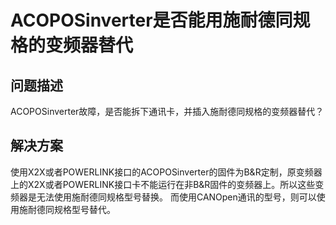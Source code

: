 # ACOPOSinverter是否能用施耐德同规格的变频器替代
## 问题描述
ACOPOSinverter故障，是否能拆下通讯卡，并插入施耐德同规格的变频器替代？

## 解决方案
使用X2X或者POWERLINK接口的ACOPOSinverter的固件为B&R定制，原变频器上的X2X或者POWERLINK接口卡不能运行在非B&R固件的变频器上。所以这些变频器是无法使用施耐德同规格型号替换。
而使用CANOpen通讯的型号，则可以使用施耐德同规格型号替代。
